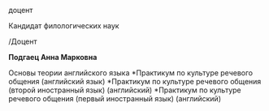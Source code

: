 доцент

Кандидат филологических наук

/Доцент

**Подгаец Анна Марковна**

Основы теории английского языка
	*Практикум по культуре речевого общения (английский язык)
	*Практикум по культуре речевого общения (второй иностранный язык) (английский)
	*Практикум по культуре речевого общения (первый иностранный язык) (английский)